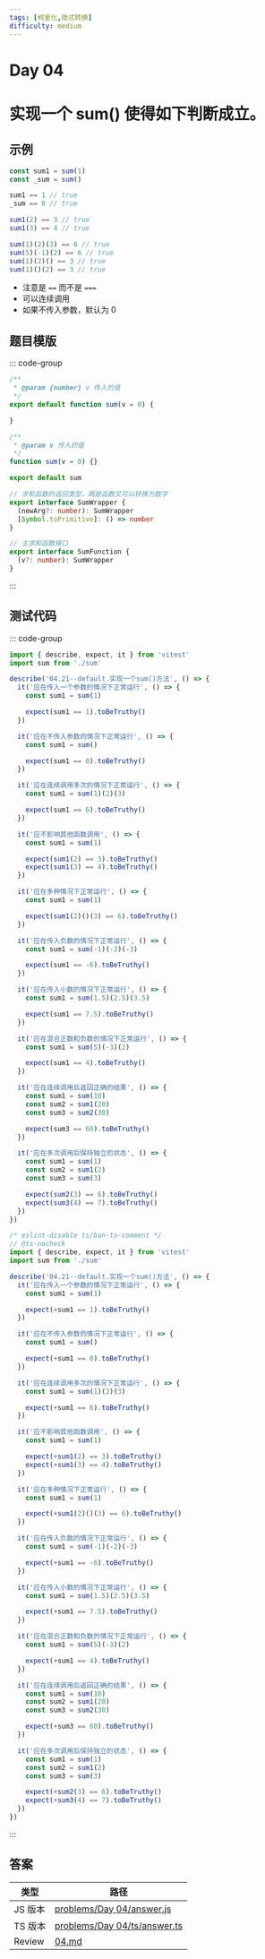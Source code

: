 ```yaml
---
tags: [柯里化,隐式转换]
difficulty: medium
---
```


# Day 04

# 实现一个 sum() 使得如下判断成立。

## 示例

```js
const sum1 = sum(1)
const _sum = sum()

sum1 == 1 // true
_sum == 0 // true

sum1(2) == 3 // true
sum1(3) == 4 // true

sum(1)(2)(3) == 6 // true
sum(5)(-1)(2) == 6 // true
sum(1)(2)() == 3 // true
sum(1)()(2) == 3 // true
```

- 注意是 `==` 而不是 `===`
- 可以连续调用
- 如果不传入参数，默认为 0

## 题目模版

::: code-group

```js [sum.js]
/**
 * @param {number} v 传入的值
 */
export default function sum(v = 0) {

}
```

```ts [sum.ts]
/**
 * @param v 传入的值
 */
function sum(v = 0) {}

export default sum
```

```ts [types.ts]
// 求和函数的返回类型，既是函数又可以转换为数字
export interface SumWrapper {
  (newArg?: number): SumWrapper
  [Symbol.toPrimitive]: () => number
}

// 主求和函数接口
export interface SumFunction {
  (v?: number): SumWrapper
}
```

:::

## 测试代码

::: code-group

```js [sum.spec.js]
import { describe, expect, it } from 'vitest'
import sum from './sum'

describe('04.21--default.实现一个sum()方法', () => {
  it('应在传入一个参数的情况下正常运行', () => {
    const sum1 = sum(1)

    expect(sum1 == 1).toBeTruthy()
  })

  it('应在不传入参数的情况下正常运行', () => {
    const sum1 = sum()

    expect(sum1 == 0).toBeTruthy()
  })

  it('应在连续调用多次的情况下正常运行', () => {
    const sum1 = sum(1)(2)(3)

    expect(sum1 == 6).toBeTruthy()
  })

  it('应不影响其他函数调用', () => {
    const sum1 = sum(1)

    expect(sum1(2) == 3).toBeTruthy()
    expect(sum1(3) == 4).toBeTruthy()
  })

  it('应在多种情况下正常运行', () => {
    const sum1 = sum(1)

    expect(sum1(2)()(3) == 6).toBeTruthy()
  })

  it('应在传入负数的情况下正常运行', () => {
    const sum1 = sum(-1)(-2)(-3)

    expect(sum1 == -6).toBeTruthy()
  })

  it('应在传入小数的情况下正常运行', () => {
    const sum1 = sum(1.5)(2.5)(3.5)

    expect(sum1 == 7.5).toBeTruthy()
  })

  it('应在混合正数和负数的情况下正常运行', () => {
    const sum1 = sum(5)(-3)(2)

    expect(sum1 == 4).toBeTruthy()
  })

  it('应在连续调用后返回正确的结果', () => {
    const sum1 = sum(10)
    const sum2 = sum1(20)
    const sum3 = sum2(30)

    expect(sum3 == 60).toBeTruthy()
  })

  it('应在多次调用后保持独立的状态', () => {
    const sum1 = sum(1)
    const sum2 = sum1(2)
    const sum3 = sum(3)

    expect(sum2(3) == 6).toBeTruthy()
    expect(sum3(4) == 7).toBeTruthy()
  })
})
```

```ts [sum.spec.ts]
/* eslint-disable ts/ban-ts-comment */
// @ts-nocheck
import { describe, expect, it } from 'vitest'
import sum from './sum'

describe('04.21--default.实现一个sum()方法', () => {
  it('应在传入一个参数的情况下正常运行', () => {
    const sum1 = sum(1)

    expect(+sum1 == 1).toBeTruthy()
  })

  it('应在不传入参数的情况下正常运行', () => {
    const sum1 = sum()

    expect(+sum1 == 0).toBeTruthy()
  })

  it('应在连续调用多次的情况下正常运行', () => {
    const sum1 = sum(1)(2)(3)

    expect(+sum1 == 6).toBeTruthy()
  })

  it('应不影响其他函数调用', () => {
    const sum1 = sum(1)

    expect(+sum1(2) == 3).toBeTruthy()
    expect(+sum1(3) == 4).toBeTruthy()
  })

  it('应在多种情况下正常运行', () => {
    const sum1 = sum(1)

    expect(+sum1(2)()(3) == 6).toBeTruthy()
  })

  it('应在传入负数的情况下正常运行', () => {
    const sum1 = sum(-1)(-2)(-3)

    expect(+sum1 == -6).toBeTruthy()
  })

  it('应在传入小数的情况下正常运行', () => {
    const sum1 = sum(1.5)(2.5)(3.5)

    expect(+sum1 == 7.5).toBeTruthy()
  })

  it('应在混合正数和负数的情况下正常运行', () => {
    const sum1 = sum(5)(-3)(2)

    expect(+sum1 == 4).toBeTruthy()
  })

  it('应在连续调用后返回正确的结果', () => {
    const sum1 = sum(10)
    const sum2 = sum1(20)
    const sum3 = sum2(30)

    expect(+sum3 == 60).toBeTruthy()
  })

  it('应在多次调用后保持独立的状态', () => {
    const sum1 = sum(1)
    const sum2 = sum1(2)
    const sum3 = sum(3)

    expect(+sum2(3) == 6).toBeTruthy()
    expect(+sum3(4) == 7).toBeTruthy()
  })
})
```

:::

## 答案

| 类型    | 路径                                                                                                                               |
| ------- | ---------------------------------------------------------------------------------------------------------------------------------- |
| JS 版本 | [problems/Day 04/answer.js](https://github.com/506-FETL/one-question-per-day/blob/main/packages/problems/Day%2004/answer.js)       |
| TS 版本 | [problems/Day 04/ts/answer.ts](https://github.com/506-FETL/one-question-per-day/blob/main/packages/problems/Day%2004/ts/answer.ts) |
| Review  | [04.md](/review/04)                                                                                                                |
